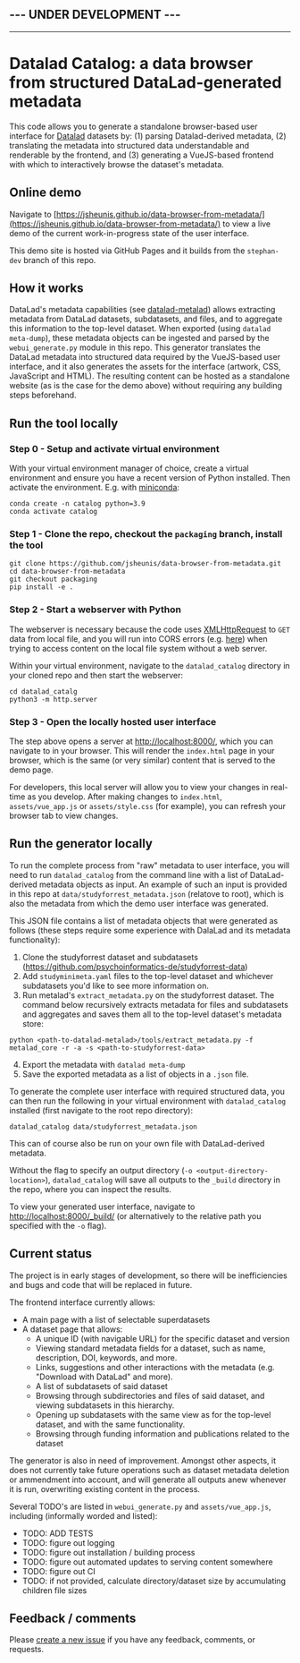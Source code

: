## --- UNDER DEVELOPMENT ---
---


# Datalad Catalog: a data browser from structured DataLad-generated metadata

This code allows you to generate a standalone browser-based user interface for [Datalad](https://www.datalad.org/) datasets by: (1) parsing Datalad-derived metadata, (2) translating the metadata into structured data understandable and renderable by the frontend, and (3) generating a VueJS-based frontend with which to interactively browse the dataset's metadata.

## Online demo

Navigate to [https://jsheunis.github.io/data-browser-from-metadata/](https://jsheunis.github.io/data-browser-from-metadata/) to view a live demo of the current work-in-progress state of the user interface.

This demo site is hosted via GitHub Pages and it builds from the `stephan-dev` branch of this repo.

## How it works

DataLad's metadata capabilities (see [datalad-metalad](https://github.com/datalad/datalad-metalad)) allows extracting metadata from DataLad datasets, subdatasets, and files, and to aggregate this information to the top-level dataset. When exported (using `datalad meta-dump`), these metadata objects can be ingested and parsed by the `webui_generate.py` module in this repo. This generator translates the DataLad metadata into structured data required by the VueJS-based user interface, and it also generates the assets for the interface (artwork, CSS, JavaScript and HTML). The resulting content can be hosted as a standalone website (as is the case for the demo above) without requiring any building steps beforehand.

## Run the tool locally

### Step 0 - Setup and activate virtual environment

With your virtual environment manager of choice, create a virtual environment and ensure
you have a recent version of Python installed. Then activate the environment. E.g. with
[miniconda](https://docs.conda.io/en/latest/miniconda.html#latest-miniconda-installer-links):

```
conda create -n catalog python=3.9
conda activate catalog
```

### Step 1 - Clone the repo, checkout the `packaging` branch, install the tool

```
git clone https://github.com/jsheunis/data-browser-from-metadata.git
cd data-browser-from-metadata
git checkout packaging
pip install -e .
```

### Step 2 - Start a webserver with Python

The webserver is necessary because the code uses [XMLHttpRequest](https://developer.mozilla.org/en-US/docs/Web/API/XMLHttpRequest) to `GET` data from local file, and you will run into CORS errors (e.g. [here](https://stackoverflow.com/questions/10752055/cross-origin-requests-are-only-supported-for-http-error-when-loading-a-local)) when trying to access content on the local file system without a web server.

Within your virtual environment, navigate to the `datalad_catalog` directory in your cloned repo and then start the webserver:

```
cd datalad_catalg
python3 -m http.server
```

### Step 3 - Open the locally hosted user interface

The step above opens a server at [http://localhost:8000/](http://localhost:8000/), which you can navigate to in your browser. This will render the `index.html` page in your browser, which is the same (or very similar) content that is served to the demo page.

For developers, this local server will allow you to view your changes in real-time as you develop. After making changes to `index.html`, `assets/vue_app.js` or `assets/style.css` (for example), you can refresh your browser tab to view changes.

## Run the generator locally

To run the complete process from "raw" metadata to user interface, you will need to run `datalad_catalog` from the command line with a list of DataLad-derived metadata objects as input. An example of such an input is provided in this repo at `data/studyforrest_metadata.json` (relatove to root), which is also the metadata from which the demo user interface was generated.

This JSON file contains a list of metadata objects that were generated as follows (these steps require some experience with DalaLad and its metadata functionality):

1. Clone the studyforrest dataset and subdatasets (https://github.com/psychoinformatics-de/studyforrest-data)
2. Add `studyminimeta.yaml` files to the top-level dataset and whichever subdatasets you'd like to see more information on.
3. Run metalad's `extract_metadata.py` on the studyforrest dataset. The command below recursively extracts metadata for files and subdatasets and aggregates and saves them all to the top-level dataset's metadata store:

```
python <path-to-datalad-metalad>/tools/extract_metadata.py -f metalad_core -r -a -s <path-to-studyforrest-data>
```
4. Export the metadata with `datalad meta-dump`
5. Save the exported metadata as a list of objects in a `.json` file.

To generate the complete user interface with required structured data, you can then run the following in your virtual environment with `datalad_catalog` installed (first navigate to the root repo directory):

```
datalad_catalog data/studyforrest_metadata.json
```

This can of course also be run on your own file with DataLad-derived metadata.

Without the flag to specify an output directory (`-o <output-directory-location>`), `datalad_catalog` will save all outputs to the `_build` directory in the repo, where you can inspect the results.

To view your generated user interface, navigate to [http://localhost:8000/_build/](http://localhost:8000/_build/) (or alternatively to the relative path you specified with the `-o` flag).

## Current status

The project is in early stages of development, so there will be inefficiencies and bugs and code that will be replaced in future.

The frontend interface currently allows:
- A main page with a list of selectable superdatasets
- A dataset page that allows:
    - A unique ID (with navigable URL) for the specific dataset and version
    - Viewing standard metadata fields for a dataset, such as name, description, DOI, keywords, and more.
    - Links, suggestions and other interactions with the metadata (e.g. "Download with DataLad" and more).
    - A list of subdatasets of said dataset
    - Browsing through subdirectories and files of said dataset, and viewing subdatasets in this hierarchy.
    - Opening up subdatasets with the same view as for the top-level dataset, and with the same functionality.
    - Browsing through funding information and publications related to the dataset

The generator is also in need of improvement. Amongst other aspects, it does not currently take future operations such as dataset metadata deletion or ammendment into account, and will generate all outputs anew whenever it is run, overwriting existing content in the process.

Several TODO's are listed in `webui_generate.py` and `assets/vue_app.js`, including (informally worded and listed):

- TODO: ADD TESTS
- TODO: figure out logging
- TODO: figure out installation / building process
- TODO: figure out automated updates to serving content somewhere
- TODO: figure out CI
- TODO: if not provided, calculate directory/dataset size by accumulating children file sizes

## Feedback / comments

Please [create a new issue](https://github.com/jsheunis/data-browser-from-metadata/issues/new) if you have any feedback, comments, or requests.
